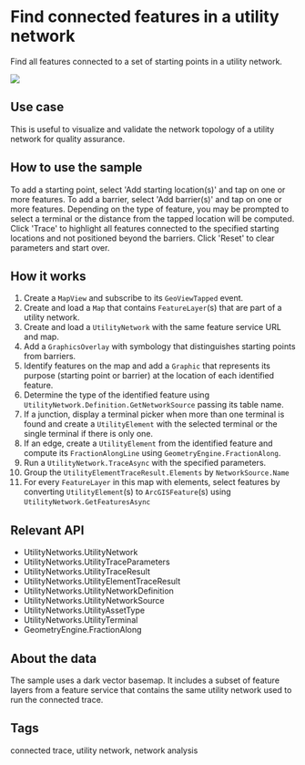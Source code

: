 # Find connected features in a utility network

Find all features connected to a set of starting points in a utility network.

![](screenshot.jpg)

## Use case

This is useful to visualize and validate the network topology of a utility network for quality assurance.

## How to use the sample

To add a starting point, select 'Add starting location(s)' and tap on one or more features. To add a barrier, select 'Add barrier(s)' and tap on one or more features. Depending on the type of feature, you may be prompted to select a terminal or the distance from the tapped location will be computed. Click 'Trace' to highlight all features connected to the specified starting locations and not positioned beyond the barriers. Click 'Reset' to clear parameters and start over.

## How it works

1. Create a `MapView` and subscribe to its `GeoViewTapped` event.
2. Create and load a `Map` that contains `FeatureLayer`(s) that are part of a utility network.
3. Create and load a `UtilityNetwork` with the same feature service URL and map.
4. Add a `GraphicsOverlay` with symbology that distinguishes starting points from barriers.
5. Identify features on the map and add a `Graphic` that represents its purpose (starting point or barrier) at the location of each identified feature.
6. Determine the type of the identified feature using `UtilityNetwork.Definition.GetNetworkSource` passing its table name.
7. If a junction, display a terminal picker when more than one terminal is found and create a `UtilityElement` with the selected terminal or the single terminal if there is only one.
8. If an edge, create a `UtilityElement` from the identified feature and compute its `FractionAlongLine` using `GeometryEngine.FractionAlong`.
9. Run a `UtilityNetwork.TraceAsync` with the specified parameters.
10. Group the `UtilityElementTraceResult.Elements` by `NetworkSource.Name`
11. For every `FeatureLayer` in this map with elements, select features by converting `UtilityElement`(s) to `ArcGISFeature`(s) using `UtilityNetwork.GetFeaturesAsync`

## Relevant API

* UtilityNetworks.UtilityNetwork
* UtilityNetworks.UtilityTraceParameters
* UtilityNetworks.UtilityTraceResult
* UtilityNetworks.UtilityElementTraceResult
* UtilityNetworks.UtilityNetworkDefinition
* UtilityNetworks.UtilityNetworkSource
* UtilityNetworks.UtilityAssetType
* UtilityNetworks.UtilityTerminal
* GeometryEngine.FractionAlong

## About the data

The sample uses a dark vector basemap. It includes a subset of feature layers from a feature service that contains the same utility network used to run the connected trace.

## Tags

connected trace, utility network, network analysis
